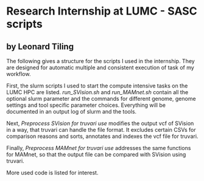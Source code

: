 # Research Internship at LUMC - SASC scripts

## by Leonard Tiling

The following gives a structure for the scripts I used in the internship. They are designed for automatic multiple and consistent execution of task of my workflow. 

First, the slurm scripts I used to start the compute intensive tasks on the LUMC HPC are listed. *run_SVision.sh* and *run_MAMnet.sh* contain all the optional slurm parameter and the commands for different genome, genome settings and tool specific parameter choices.
Everything will be documented in an output log of slurm and the tools. 

Next, *Preprocess SVision for truvari use* modifies the output vcf of SVision in a way, that truvari can handle the file format. It excludes certain CSVs for comparison reasons and sorts, annotates and indexes the vcf file for truvari.

Finally, *Preprocess MAMnet for truvari use* addresses the same functions for MAMnet, so that the output file can be compared with SVision using truvari. 


More used code is listed for interest. 
